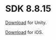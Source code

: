 # SDK 8.8.15

<a target="_blank" rel="noopener noreferrer" href="https://s3.amazonaws.com/integration-panel/documentation/sdk8.8.15/Unity-8.8.15.pdf">Download</a> for Unity.


<a target="_blank" rel="noopener noreferrer" href="https://s3.amazonaws.com/integration-panel/documentation/sdk8.8.15/iOS-1.0.3.pdf">Download</a> for iOS.
